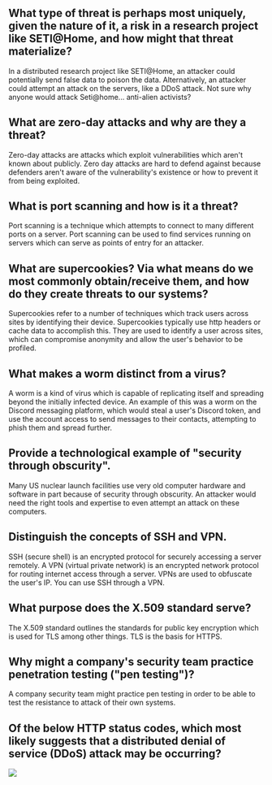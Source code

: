 ## What type of threat is perhaps most uniquely, given the nature of it, a risk in a research project like SETI@Home, and how might that threat materialize?

In a distributed research project like SETI@Home, an attacker could potentially send false data to poison the data. Alternatively, an attacker could attempt an attack on the servers, like a DDoS attack. Not sure why anyone would attack Seti@home... anti-alien activists?

## What are zero-day attacks and why are they a threat?

Zero-day attacks are attacks which exploit vulnerabilities which aren't known about publicly. Zero day attacks are hard to defend against because defenders aren't aware of the vulnerability's existence or how to prevent it from being exploited.

## What is port scanning and how is it a threat?

Port scanning is a technique which attempts to connect to many different ports on a server. Port scanning can be used to find services running on servers which can serve as points of entry for an attacker.

## What are supercookies? Via what means do we most commonly obtain/receive them, and how do they create threats to our systems?

Supercookies refer to a number of techniques which track users across sites by identifying their device. Supercookies typically use http headers or cache data to accomplish this. They are used to identify a user across sites, which can compromise anonymity and allow the user's behavior to be profiled.

## What makes a worm distinct from a virus?

A worm is a kind of virus which is capable of replicating itself and spreading beyond the initially infected device. An example of this was a worm on the Discord messaging platform, which would steal a user's Discord token, and use the account access to send messages to their contacts, attempting to phish them and spread further.

## Provide a technological example of "security through obscurity".

Many US nuclear launch facilities use very old computer hardware and software in part because of security through obscurity. An attacker would need the right tools and expertise to even attempt an attack on these computers.

## Distinguish the concepts of SSH and VPN.

SSH (secure shell) is an encrypted protocol for securely accessing a server remotely. A VPN (virtual private network) is an encrypted network protocol for routing internet access through a server. VPNs are used to obfuscate the user's IP. You can use SSH through a VPN.

## What purpose does the X.509 standard serve?

The X.509 standard outlines the standards for public key encryption which is used for TLS among other things. TLS is the basis for HTTPS.

## Why might a company's security team practice penetration testing ("pen testing")?

A company security team might practice pen testing in order to be able to test the resistance to attack of their own systems.

## Of the below HTTP status codes, which most likely suggests that a distributed denial of service (DDoS) attack may be occurring?

![](https://lh7-us.googleusercontent.com/aItPyOkBWr9G1rmlCbX6UytyrfUG8fcG-5I5RYsNyuEtvHSAiV7EJegSlxv_q43BzJnFVH18KR2deVJ-HdipRG5PiLdeOEYxK0EXWdg8JJLZ7zYKPFqPKRhIqFhehlkCspT1-nsUqY0o4b_j869VrRc)
